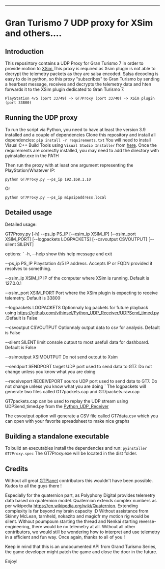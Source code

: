 
***
# Gran Turismo 7 UDP proxy for XSim and others....

## Introduction

This reposirtory contains a UDP Proxy for Gran Turismo 7 in order to provide motion to [XSim ](https://www.xsimulator.net/)
This proxy is required as Xsim plugin is not able to decrypt the telemetry packets as they are salsa encoded. Salsa decoding is easy to do in python, so this proxy "subscribes" to Gran Turismo by sending a hearbeat message, receives and decrypts the telemetry data and hten forwards it to the XSim plugin dedicated to Gran Turismo 7.

``
PlayStation 4/5 (port 33749) -> GT7Proxy (port 33740) -> XSim plugin (port 33800)
``

## Running the UDP proxy

To run the script via Python, you need to have at least the version 3.9 installed and a couple of dependencies
Clone this repository and install all dependencies:
``pip install -r requirements.txt``
You will need to install Visual C++ Build Tools using ``Visual Studio Installer`` from [here](https://visualstudio.microsoft.com/fr/downloads/).
Once the requirements are correctly installed, you may need to add the directory with pyinstaller.exe in the PATH

Then run the proxy with at least one argument representing the PlayStation/Whatever IP:

``python GT7Proxy.py --ps_ip 192.168.1.10``

Or

``python GT7Proxy.py --ps_ip mipsipaddress.local``

## Detailed usage

Detailed usage:

GT7Proxy.py [-h] --ps_ip PS_IP [--xsim_ip XSIM_IP] [--xsim_port XSIM_PORT] [--logpackets LOGPACKETS] [--csvoutput CSVOUTPUT] [--silent SILENT]

options:
`
-h, --help            show this help message and exit

--ps_ip PS_IP         Playstation 4/5 IP address. Accepts IP or FQDN provided it resolves to something.

--xsim_ip XSIM_IP     IP of the computer where XSim is running. Default is 127.0.0.1

--xsim_port XSIM_PORT  Port where the XSim plugin is expecting to receive telemetry. Default is 33800

--logpackets LOGPACKETS Optionnaly log packets for future playback using https://github.com/vthinsel/Python_UDP_Receiver/UDPSend_timed.py .Default is False

--csvoutput CSVOUTPUT Optionnaly output data to csv for analysis. Default is False

--silent SILENT limit console output to most usefull data for dashboard. Default is False

--xsimoutput XSIMOUTPUT Do not send outout to Xsim

--sendport SENDPORT target UDP port used to send data to GT7. Do not change unless you know what you are doing

--receiveport RECEIVEPORT source UDP port used to send data to GT7. Do not change unless you know what you are doing
`
The logpackets will generate two files called GT7packets.cap and GT7packets.raw.cap

GT7packets.cap can be used to replay the UDP stream using UDPSend_timed.py from the [Python_UDP_Receiver](https://github.com/vthinsel/Python_UDP_Receiver)

The csvoutput option will generate a CSV file called GT7data.csv which you can open with your favorite spreadsheet to make nice graphs
## Building a standalone executable

To build an executables install the dependencies and run:
``pyinstaller GT7Proxy.spec``
The GT7Proxy.exe will be located in the dist folder.

## Credits

Without all great [GTPlanet](https://www.gtplanet.net/forum/threads/gt7-is-compatible-with-motion-rig.410728/) contributors this wouldn't have been possible. Kudos to all the guys there !

Especially for the quaternion part, as Polyphony Digital provides telemetry data based on quaternion model. Quaternion extends complex numbers as per wikipedia https://en.wikipedia.org/wiki/Quaternion. Extending complexity is far beyond my brain capacity :D
Without assistance from Skinny McLean, tarnheld, nokazito and magicfr my motion rig would be silent.
Without poumpoum starting the thread and Nenkai starting reverse-engineering, there would be no telemetry at all.
Without all other contributors, we would still be wondering how to interpret and use telemetry in a efficient and fun way. Once again, thanks to all of you !

Keep in mind that this is an undocumented API from Grand Turismo Series, the game developer
might patch the game and close the door in the future.

Enjoy!
